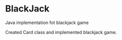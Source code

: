 # BlackJack
Java implementation fot blackjack game

Created Card class and implemented blackjack game.
